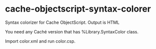 cache-objectscript-syntax-colorer
=================================

Syntax colorizer for Cache ObjectScript. Output is HTML

You need any Caché version that has %Library.SyntaxColor class.

Import color.xml and run color.csp.
